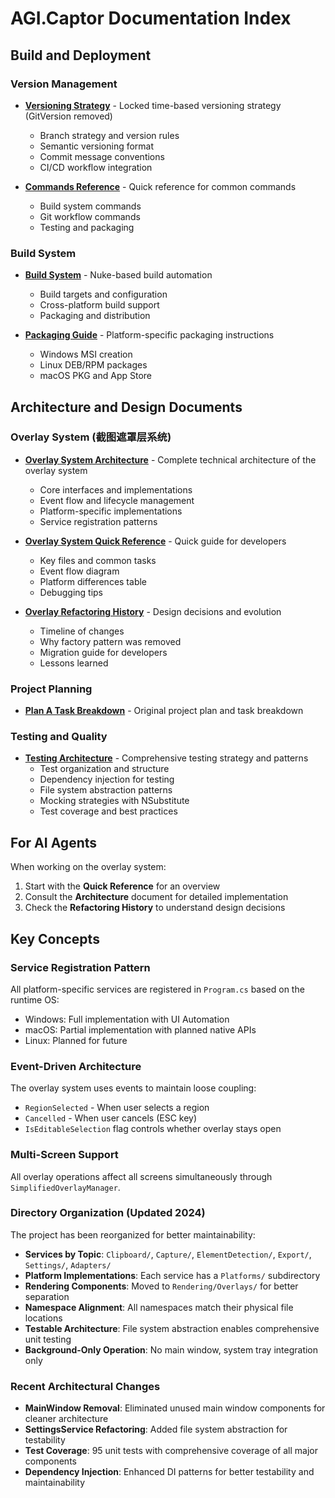 # AGI.Captor Documentation Index

## Build and Deployment

### Version Management
- **[Versioning Strategy](versioning-strategy.md)** - Locked time-based versioning strategy (GitVersion removed)
  - Branch strategy and version rules
  - Semantic versioning format
  - Commit message conventions
  - CI/CD workflow integration

- **[Commands Reference](commands-reference.md)** - Quick reference for common commands
  - Build system commands
  - Git workflow commands
  - Testing and packaging

### Build System
- **[Build System](build-system.md)** - Nuke-based build automation
  - Build targets and configuration
  - Cross-platform build support
  - Packaging and distribution

- **[Packaging Guide](packaging-guide.md)** - Platform-specific packaging instructions
  - Windows MSI creation
  - Linux DEB/RPM packages
  - macOS PKG and App Store

## Architecture and Design Documents

### Overlay System (截图遮罩层系统)
- **[Overlay System Architecture](overlay-system-architecture.md)** - Complete technical architecture of the overlay system
  - Core interfaces and implementations
  - Event flow and lifecycle management
  - Platform-specific implementations
  - Service registration patterns

- **[Overlay System Quick Reference](overlay-system-quick-reference.md)** - Quick guide for developers
  - Key files and common tasks
  - Event flow diagram
  - Platform differences table
  - Debugging tips

- **[Overlay Refactoring History](overlay-refactoring-history.md)** - Design decisions and evolution
  - Timeline of changes
  - Why factory pattern was removed
  - Migration guide for developers
  - Lessons learned

### Project Planning
- **[Plan A Task Breakdown](planA-task-breakdown.md)** - Original project plan and task breakdown

### Testing and Quality
- **[Testing Architecture](testing-architecture.md)** - Comprehensive testing strategy and patterns
  - Test organization and structure
  - Dependency injection for testing
  - File system abstraction patterns
  - Mocking strategies with NSubstitute
  - Test coverage and best practices

## For AI Agents

When working on the overlay system:
1. Start with the **Quick Reference** for an overview
2. Consult the **Architecture** document for detailed implementation
3. Check the **Refactoring History** to understand design decisions

## Key Concepts

### Service Registration Pattern
All platform-specific services are registered in `Program.cs` based on the runtime OS:
- Windows: Full implementation with UI Automation
- macOS: Partial implementation with planned native APIs
- Linux: Planned for future

### Event-Driven Architecture
The overlay system uses events to maintain loose coupling:
- `RegionSelected` - When user selects a region
- `Cancelled` - When user cancels (ESC key)
- `IsEditableSelection` flag controls whether overlay stays open

### Multi-Screen Support
All overlay operations affect all screens simultaneously through `SimplifiedOverlayManager`.

### Directory Organization (Updated 2024)
The project has been reorganized for better maintainability:
- **Services by Topic**: `Clipboard/`, `Capture/`, `ElementDetection/`, `Export/`, `Settings/`, `Adapters/`
- **Platform Implementations**: Each service has a `Platforms/` subdirectory
- **Rendering Components**: Moved to `Rendering/Overlays/` for better separation
- **Namespace Alignment**: All namespaces match their physical file locations
- **Testable Architecture**: File system abstraction enables comprehensive unit testing
- **Background-Only Operation**: No main window, system tray integration only

### Recent Architectural Changes
- **MainWindow Removal**: Eliminated unused main window components for cleaner architecture
- **SettingsService Refactoring**: Added file system abstraction for testability
- **Test Coverage**: 95 unit tests with comprehensive coverage of all major components
- **Dependency Injection**: Enhanced DI patterns for better testability and maintainability
